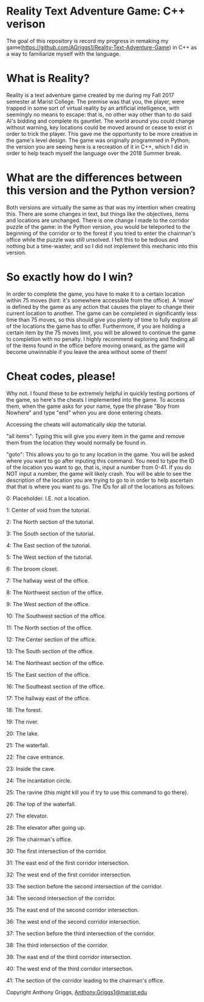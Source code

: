 # Reality Text Adventure Game: C++ verison
The goal of this repository is record my progress in remaking my game(https://github.com/AGriggs1/Reality-Text-Adventure-Game) in C++ as a way to familiarize myself with the language.

# What is Reality?
Reality is a text adventure game created by me during my Fall 2017 semester at Marist College. The premise was that you, the player, were trapped in some sort of virtual reality by an artificial intelligence, with seemingly no means to escape: that is, no other way other than to do said AI's bidding and complete its gauntlet. The world around you could change without warning, key locations could be moved around or cease to exist in order to trick the player. This gave me the opportunity to be more creative in the game's level design. The game was originally programmed in Python; the version you are seeing here is a recreation of it in C++, which I did in order to help teach myself the language over the 2018 Summer break.

# What are the differences between this version and the Python version?
Both versions are virtually the same as that was my intention when creating this. There are some changes in text, but things like the objectives, items and locations are unchanged. There is one change I made to the corridor puzzle of the game: in the Python version, you would be teleported to the beginning of the corridor or to the forest if you tried to enter the chairman's office while the puzzle was still unsolved. I felt this to be tedious and nothing but a time-waster, and so I did not implement this mechanic into this version.

# So exactly how do I win?
In order to complete the game, you have to make it to a certain location within 75 moves (hint: it's somewhere accessible from the office). A 'move' is defined by the game as any action that causes the player to change their current location to another. The game can be completed in significantly less time than 75 moves, so this should give you plenty of time to fully explore all of the locations the game has to offer. Furthermore, if you are holding a certain item by the 75 moves limit, you will be allowed to continue the game to completion with no penalty. I highly recommend exploring and finding all of the items found in the office before moving onward, as the game will become unwinnable if you leave the area without some of them!

# Cheat codes, please!
Why not. I found these to be extremely helpful in quickly testing portions of the game, so here's the cheats I implemented into the game. To access them, when the game asks for your name, type the phrase "Boy from Nowhere" and type "end" when you are done entering cheats. 

Accessing the cheats will automatically skip the tutorial.

"all items": Typing this will give you every item in the game and remove them from the location they would normally be found in.

"goto": This allows you to go to any location in the game. You will be asked where you want to go after inputing this command. You need to type the ID of the location you want to go, that is, input a number from 0-41. If you do NOT input a number, the game will likely crash. You will be able to see the description of the location you are trying to go to in order to help ascertain that that is where you want to go. The IDs for all of the locations as follows:

0: Placeholder. I.E. not a location.

1: Center of void from the tutorial.

2: The North section of the tutorial.

3: The South section of the tutorial.

4: The East section of the tutorial.

5: The West section of the tutorial.

6: The broom closet.

7: The hallway west of the office.

8: The Northwest section of the office.

9: The West section of the office.

10: The Southwest section of the office.

11: The North section of the office.

12: The Center section of the office.

13: The South section of the office.

14: The Northeast section of the office.

15: The East section of the office.

16: The Southeast section of the office.

17: The hallway east of the office.

18: The forest.

19: The river.

20: The lake.

21: The waterfall.

22: The cave entrance.

23: Inside the cave.

24: The incantation circle.

25: The ravine (this might kill you if try to use this command to go there).

26: The top of the waterfall.

27: The elevator.

28: The elevator after going up.

29: The chairman's office.

30: The first intersection of the corridor.

31: The east end of the first corridor intersection.

32: The west end of the first corridor intersection.

33: The section before the second intersection of the corridor.

34: The second intersection of the corridor.

35: The east end of the second corridor intersection.

36: The west end of the second corridor intersection.

37: The section before the third intersection of the corridor.

38: The third intersection of the corridor.

39: The east end of the third corridor intersection.

40: The west end of the third corridor intersection.

41: The section of the corridor leading to the chairman's office.



Copyright Anthony Griggs, Anthony.Griggs1@marist.edu
